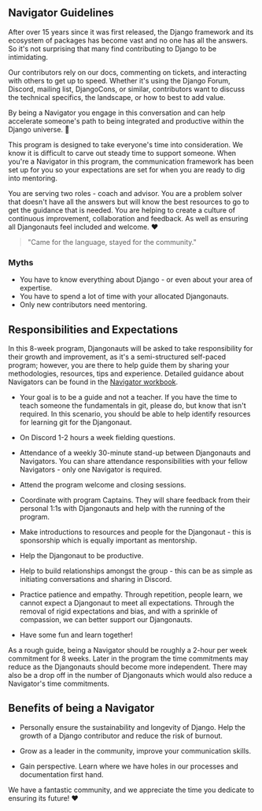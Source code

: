 ## Navigator Guidelines

After over 15 years since it was first released, the Django framework and its ecosystem of packages has become vast 
and no one has all the answers. So it's not surprising that many find contributing to 
Django to be intimidating.

Our contributors rely on our docs, commenting on tickets, and interacting with others 
to get up to speed. Whether it's using the Django Forum, Discord, mailing list,
DjangoCons, or similar, contributors want to discuss the technical specifics, the landscape, or how 
to best to add value.

By being a Navigator you engage in this conversation and can help accelerate someone's 
path to being integrated and productive within the Django universe. :rocket:

This program is designed to take everyone's time into consideration. We know it is 
difficult to carve out steady time to support someone. When you're a Navigator in this 
program, the communication framework has been set up for you so your expectations are 
set for when you are ready to dig into mentoring.

You are serving two roles - coach and advisor. You are a problem solver that doesn't 
have all the answers but will know the best resources to go to get the guidance that is 
needed. You are helping to create a culture of continuous improvement, collaboration and 
feedback. As well as ensuring all Djangonauts feel included and welcome. :heart:

> "Came for the language, stayed for the community." 


### Myths

- You have to know everything about Django - or even about your area of expertise.
- You have to spend a lot of time with your allocated Djangonauts.
- Only new contributors need mentoring.


## Responsibilities and Expectations

In this 8-week program, Djangonauts will be asked to take responsibility for their 
growth and improvement, as it's a semi-structured self-paced program; however, you are 
there to help guide them by sharing your methodologies, resources, tips and experience.
Detailed guidance about Navigators can be found in the [Navigator workbook](https://djangonaut.space/resource/captain-workbook/).

- Your goal is to be a guide and not a teacher. If you have the time to teach someone the 
  fundamentals in git, please do, but know that isn't required. In this scenario, you 
  should be able to help identify resources for learning git for the Djangonaut.
  
- On Discord 1-2 hours a week fielding questions.

- Attendance of a weekly 30-minute stand-up between Djangonauts and Navigators. You can 
  share attendance responsibilities with your fellow Navigators - only one Navigator is 
  required.
  
- Attend the program welcome and closing sessions.

- Coordinate with program Captains. They will share feedback from their personal 1:1s 
  with Djangonauts and help with the running of the program.
  
- Make introductions to resources and people for the Djangonaut - this is sponsorship 
  which is equally important as mentorship.
  
- Help the Djangonaut to be productive.

- Help to build relationships amongst the group - this can be as simple as initiating 
  conversations and sharing in Discord.

- Practice patience and empathy. Through repetition, people learn, we cannot expect a 
  Djangonaut to meet all expectations. Through the removal of rigid expectations and 
  bias, and with a sprinkle of compassion, we can better support our Djangonauts.

- Have some fun and learn together!

As a rough guide, being a Navigator should be roughly a 2-hour per week commitment for 8 weeks. 
Later in the program the time commitments may reduce as the Djangonauts should become
more independent. There may also be a drop off in the number of Djangonauts which would
also reduce a Navigator's time commitments.


## Benefits of being a Navigator

- Personally ensure the sustainability and longevity of Django. Help the growth of a 
  Django contributor and reduce the risk of burnout.
  
- Grow as a leader in the community, improve your communication skills.

- Gain perspective. Learn where we have holes in our processes and documentation first 
  hand.
  

We have a fantastic community, and we appreciate the time you dedicate to ensuring 
its future! :heart:
